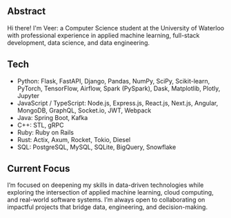 ## Abstract

Hi there! I'm Veer: a Computer Science student at the University of Waterloo with professional experience in applied machine learning, full-stack development, data science, and data engineering.

## Tech
- Python: Flask, FastAPI, Django, Pandas, NumPy, SciPy, Scikit-learn, PyTorch, TensorFlow, Airflow, Spark (PySpark), Dask, Matplotlib, Plotly, Jupyter
- JavaScript / TypeScript: Node.js, Express.js, React.js, Next.js, Angular, MongoDB, GraphQL, Socket.io, JWT, Webpack
- Java: Spring Boot, Kafka
- C++: STL, gRPC
- Ruby: Ruby on Rails
- Rust: Actix, Axum, Rocket, Tokio, Diesel
- SQL: PostgreSQL, MySQL, SQLite, BigQuery, Snowflake

## Current Focus
I’m focused on deepening my skills in data-driven technologies while exploring the intersection of applied machine learning, cloud computing, and real-world software systems. I’m always open to collaborating on impactful projects that bridge data, engineering, and decision-making.


